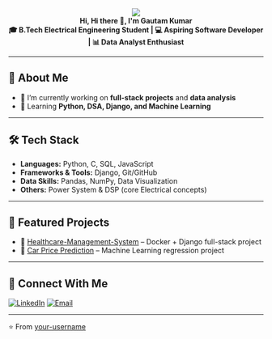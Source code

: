 <div align="center">
<img src="https://i.pinimg.com/originals/83/1e/00/831e006f229fb7c51763fdb35b08a40b.gif">
</div>
<div align="center">
  <strong>Hi, Hi there 👋, I'm Gautam Kumar</strong>
</div>
<div align="center">
  <strong>🎓 B.Tech Electrical Engineering Student | 💻 Aspiring Software Developer | 📊 Data Analyst Enthusiast</strong>
</div>  

---

## 🚀 About Me
- 🔭 I’m currently working on **full-stack projects** and **data analysis**
- 🌱 Learning **Python, DSA, Django, and Machine Learning**

---

## 🛠️ Tech Stack
- **Languages:** Python, C, SQL, JavaScript  
- **Frameworks & Tools:** Django, Git/GitHub  
- **Data Skills:** Pandas, NumPy, Data Visualization  
- **Others:** Power System & DSP (core Electrical concepts)  

---

## 📂 Featured Projects
- 🔹 [Healthcare-Management-System](https://github.com/gautam-oss/Healthcare-Management-System) – Docker + Django full-stack project
- 🔹 [Car Price Prediction](https://github.com/gautam-oss/Car-price-prediction) – Machine Learning regression project  

---

## 🤝 Connect With Me
[![LinkedIn](https://img.shields.io/badge/LinkedIn-blue?style=flat&logo=linkedin)](https://www.linkedin.com/in/gautam-kumar-4b6475255/)
[![Email](https://img.shields.io/badge/Email-red?style=flat&logo=gmail)](gautamkumarxpvt@gmail.com)  

---
⭐️ From [your-username](https://github.com/gautam-oss)

